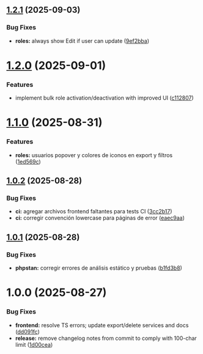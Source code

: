 ## [1.2.1](https://github.com/MarcoVegaR/boilerplate-laravel12/compare/v1.2.0...v1.2.1) (2025-09-03)

### Bug Fixes

- **roles:** always show Edit if user can update ([9ef2bba](https://github.com/MarcoVegaR/boilerplate-laravel12/commit/9ef2bba02d20718c2a769d0696e87d183a91a3e8))

# [1.2.0](https://github.com/MarcoVegaR/boilerplate-laravel12/compare/v1.1.0...v1.2.0) (2025-09-01)

### Features

- implement bulk role activation/deactivation with improved UI ([c112807](https://github.com/MarcoVegaR/boilerplate-laravel12/commit/c1128073a24563831791ecb5421a65b850b5de12))

# [1.1.0](https://github.com/MarcoVegaR/boilerplate-laravel12/compare/v1.0.2...v1.1.0) (2025-08-31)

### Features

- **roles:** usuarios popover y colores de iconos en export y filtros ([1ed569c](https://github.com/MarcoVegaR/boilerplate-laravel12/commit/1ed569c15165dc257436f807c484597a4338cf36))

## [1.0.2](https://github.com/MarcoVegaR/boilerplate-laravel12/compare/v1.0.1...v1.0.2) (2025-08-28)

### Bug Fixes

- **ci:** agregar archivos frontend faltantes para tests CI ([3cc2b17](https://github.com/MarcoVegaR/boilerplate-laravel12/commit/3cc2b17a9a84b261aebb9d67051cc717d84b5510))
- **ci:** corregir convención lowercase para páginas de error ([eaec9aa](https://github.com/MarcoVegaR/boilerplate-laravel12/commit/eaec9aa97d5f4a33a70226b5e9da4f01ce35a3b2))

## [1.0.1](https://github.com/MarcoVegaR/boilerplate-laravel12/compare/v1.0.0...v1.0.1) (2025-08-28)

### Bug Fixes

- **phpstan:** corregir errores de análisis estático y pruebas ([b1fd3b8](https://github.com/MarcoVegaR/boilerplate-laravel12/commit/b1fd3b8c584989df6b19c0d5238547f46226a566))

# 1.0.0 (2025-08-27)

### Bug Fixes

- **frontend:** resolve TS errors; update export/delete services and docs ([dd091fc](https://github.com/MarcoVegaR/boilerplate-laravel12/commit/dd091fcb0c5b0a69654a73ffca7437f4daa336d0))
- **release:** remove changelog notes from commit to comply with 100-char limit ([1d00cea](https://github.com/MarcoVegaR/boilerplate-laravel12/commit/1d00cea466b090649a50ee6f808c72f27c204776))
